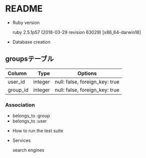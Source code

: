 # README

* Ruby version

    ruby 2.5.1p57 (2018-03-29 revision 63029) [x86_64-darwin18]

* Database creation

## groupsテーブル
|Column|Type|Options|
|:------|----:|:-------:|
|user_id|integer|null: false, foreign_key: true|
group_id|integer|null: false, foreign_key: true|

### Association
- belongs_to :group
- belongs_to :user


* How to run the test suite

* Services

    search engines

